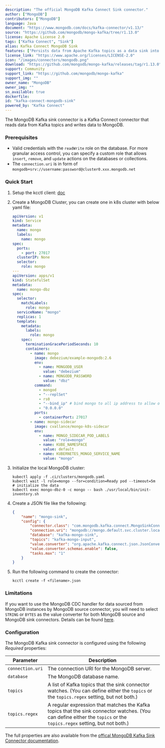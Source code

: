 ```yaml
---
description: "The official MongoDB Kafka Connect Sink connector." 
author: ["MongoDB"]
contributors: ["MongoDB"]
language: Java
document: "https://www.mongodb.com/docs/kafka-connector/v1.13/"
source: "https://github.com/mongodb/mongo-kafka/tree/r1.13.0"
license: Apache License 2.0
tags: ["Kafka Connect", "Sink"]
alias: Kafka Connect MongoDB Sink
features: ["Persists data from Apache Kafka topics as a data sink into MongoDB"]
license_link: "https://www.apache.org/licenses/LICENSE-2.0"
icon: "/images/connectors/mongodb.png"
download: "https://github.com/mongodb/mongo-kafka/releases/tag/r1.13.0"
support: Community
support_link: "https://github.com/mongodb/mongo-kafka"
support_img: ""
owner_name: "MongoDB"
owner_img: ""
sn_available: true
dockerfile: 
id: "kafka-connect-mongodb-sink"
powered_by: "Kafka Connect"
---
```


The MongoDB Kafka sink connector is a Kafka Connect connector that reads data from Kafka topics and writes data to MongoDB.

### Prerequisites

- Valid credentials with the `readWrite` role on the database. For more granular access control, you can specify a custom role that allows `insert`, `remove`, and `update` actions on the databases or collections.
- The `connection.uri` is in form of `mongodb+srv://username:password@cluster0.xxx.mongodb.net`

### Quick Start

1. Setup the kcctl client: [doc](https://docs.streamnative.io/docs/kafka-connect-setup)
2. Create a MongoDB Cluster, you can create one in k8s cluster with below yaml file:
    ```yaml
    apiVersion: v1
    kind: Service
    metadata:
      name: mongo
      labels:
        name: mongo
    spec:
      ports:
        - port: 27017
      clusterIP: None
      selector:
        role: mongo
    ---
    apiVersion: apps/v1
    kind: StatefulSet
    metadata:
      name: mongo-dbz
    spec:
      selector:
        matchLabels:
          role: mongo
      serviceName: "mongo"
      replicas: 1
      template:
        metadata:
          labels:
            role: mongo
        spec:
          terminationGracePeriodSeconds: 10
          containers:
            - name: mongo
              image: debezium/example-mongodb:2.6
              env:
                - name: MONGODB_USER
                  value: "debezium"
                - name: MONGODB_PASSWORD
                  value: "dbz"
              command:
                - mongod
                - "--replSet"
                - rs0
                - "--bind_ip" # bind mongo to all ip address to allow others to access
                - "0.0.0.0"
              ports:
                - containerPort: 27017
            - name: mongo-sidecar
              image: cvallance/mongo-k8s-sidecar
              env:
                - name: MONGO_SIDECAR_POD_LABELS
                  value: "role=mongo"
                - name: KUBE_NAMESPACE
                  value: default
                - name: KUBERNETES_MONGO_SERVICE_NAME
                  value: "mongo"
    ```
3. Initialize the local MongoDB cluster:
    ```shell
    kubectl apply -f .ci/clusters/mongodb.yaml
    kubectl wait -l role=mongo --for=condition=Ready pod --timeout=5m
    # initialize the data
    kubectl exec mongo-dbz-0 -c mongo -- bash ./usr/local/bin/init-inventory.sh
    ```

4. Create a JSON file like the following:
    ```json
    {
        "name": "mongo-sink",
        "config": {
            "connector.class": "com.mongodb.kafka.connect.MongoSinkConnector",
            "connection.uri": "mongodb://mongo.default.svc.cluster.local:27017/?authSource=admin",
            "database": "kafka-mongo-sink",
            "topics": "kafka-mongo-input",
            "value.converter": "org.apache.kafka.connect.json.JsonConverter",
            "value.converter.schemas.enable": false,
            "tasks.max": "1"
        }
    }
    ```
   
5. Run the following command to create the connector:
    ```shell
    kcctl create -f <filename>.json
   ```

### Limitations

If you want to use the MongoDB CDC handler for data sourced from MongoDB instances by MongoDB source connector, you will need to select `STRING` or `BYTES` as the value converter for both MongoDB source and MongoDB sink connectors. Details can be found [here](https://www.mongodb.com/docs/kafka-connector/v1.13/sink-connector/fundamentals/change-data-capture/).

### Configuration

The MongoDB Kafka sink connector is configured using the following *Required* properties:

Parameter | Description 
-|-
`connection.uri` | The connection URI for the MongoDB server. 
`database` | The MongoDB database name. 
`topics` | A list of Kafka topics that the sink connector watches. (You can define either the `topics` or the `topics.regex` setting, but not both.) 
`topics.regex` | A regular expression that matches the Kafka topics that the sink connector watches. (You can define either the `topics` or the `topics.regex` setting, but not both.) 

The full properties are also available from the [offical MongoDB Kafka Sink Connector documentation](https://www.mongodb.com/docs/kafka-connector/v1.13/sink-connector/configuration-properties/).

